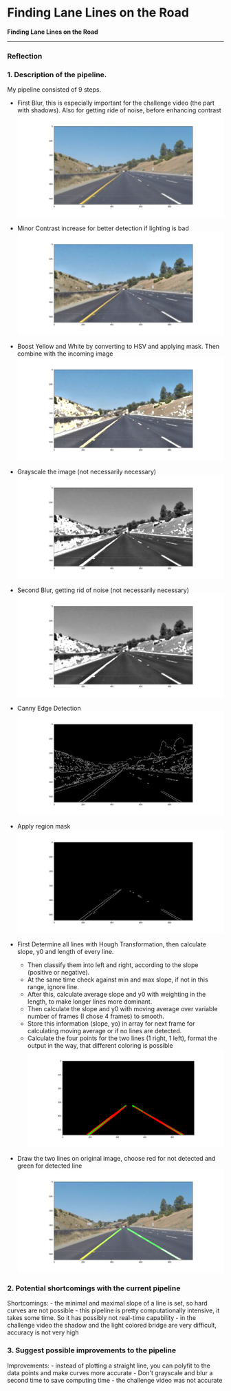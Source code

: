 # **Finding Lane Lines on the Road** 


**Finding Lane Lines on the Road**


[//]: # (Image References)

[image1]: ./MD_images/1_blur1.png "First Blur"
[image2]: ./MD_images/2_contrast.png "Contrast Increase"
[image3]: ./MD_images/3_yellow_white_mask.png "Boost Yellow and White with mask"
[image4]: ./MD_images/4_grayscale.png "Grayscale Blur"
[image5]: ./MD_images/5_blur2.png "Second Blur"
[image6]: ./MD_images/6_canny.png "Canny Edge Detection"
[image7]: ./MD_images/7_region_mask.png "Region Mask"
[image8]: ./MD_images/8_lines.png "All Lines and average Line"
[image9]: ./MD_images/9_result.png "Result"

---

### Reflection

### 1. Description of the pipeline.

My pipeline consisted of 9 steps. 
* First Blur, this is especially important for the challenge video (the part with shadows).
    Also for getting ride of noise, before enhancing contrast
![image1]

* Minor Contrast increase for better detection if lighting is bad
![image2]

* Boost Yellow and White by converting to HSV and applying mask. Then combine with the incoming image
![image3]

* Grayscale the image (not necessarily necessary)
![image4]

* Second Blur, getting rid of noise (not necessarily necessary)
![image5]

* Canny Edge Detection
![image6]

* Apply region mask
![image7]

* First Determine all lines with Hough Transformation, then calculate slope, y0 and length of every line.
    * Then classify them into left and right, according to the slope (positive or negative).
    * At the same time check against min and max slope, if not in this range, ignore line.
    * After this, calculate average slope and y0 with weighting in the length, to make longer lines more dominant.
    * Then calculate the slope and y0 with moving average over variable number of frames (I chose 4 frames) to smooth.
    * Store this information (slope, yo) in array for next frame for calculating moving average or if no lines are detected.
    * Calculate the four points for the two lines (1 right, 1 left), format the output in the way, that different coloring is possible
![image8]

 * Draw the two lines on original image, choose red for not detected and green for detected line   
![image9]


### 2. Potential shortcomings with the current pipeline


Shortcomings:
    - the minimal and maximal slope of a line is set, so hard curves are not possible 
    - this pipeline is pretty computationally intensive, it takes some time. So it has possibly not real-time capability
    - in the challenge video the shadow and the light colored bridge are very difficult, accuracy is not very high


### 3. Suggest possible improvements to the pipeline

Improvements:
    - instead of plotting a straight line, you can polyfit to the data points and make curves more accurate
    - Don't grayscale and blur a second time to save computing time
    - the challenge video was  not accurate
